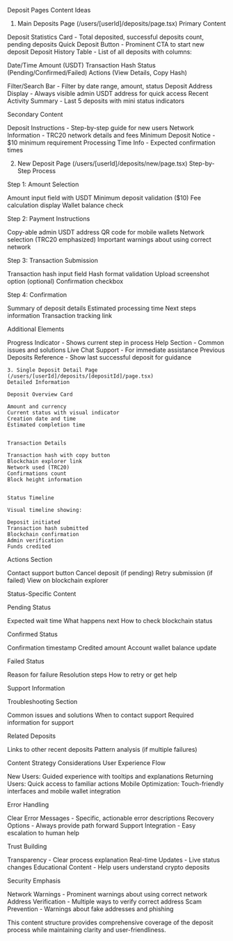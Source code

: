 Deposit Pages Content Ideas
1. Main Deposits Page (/users/[userId]/deposits/page.tsx)
Primary Content

Deposit Statistics Card - Total deposited, successful deposits count, pending deposits
Quick Deposit Button - Prominent CTA to start new deposit
Deposit History Table - List of all deposits with columns:

Date/Time
Amount (USDT)
Transaction Hash
Status (Pending/Confirmed/Failed)
Actions (View Details, Copy Hash)


Filter/Search Bar - Filter by date range, amount, status
Deposit Address Display - Always visible admin USDT address for quick access
Recent Activity Summary - Last 5 deposits with mini status indicators

Secondary Content

Deposit Instructions - Step-by-step guide for new users
Network Information - TRC20 network details and fees
Minimum Deposit Notice - $10 minimum requirement
Processing Time Info - Expected confirmation times

2. New Deposit Page (/users/[userId]/deposits/new/page.tsx)
Step-by-Step Process

Step 1: Amount Selection

Amount input field with USDT
Minimum deposit validation ($10)
Fee calculation display
Wallet balance check


Step 2: Payment Instructions

Copy-able admin USDT address
QR code for mobile wallets
Network selection (TRC20 emphasized)
Important warnings about using correct network


Step 3: Transaction Submission

Transaction hash input field
Hash format validation
Upload screenshot option (optional)
Confirmation checkbox


Step 4: Confirmation

Summary of deposit details
Estimated processing time
Next steps information
Transaction tracking link



Additional Elements

Progress Indicator - Shows current step in process
Help Section - Common issues and solutions
Live Chat Support - For immediate assistance
Previous Deposits Reference - Show last successful deposit for guidance

    3. Single Deposit Detail Page (/users/[userId]/deposits/[depositId]/page.tsx)
    Detailed Information

    Deposit Overview Card

    Amount and currency
    Current status with visual indicator
    Creation date and time
    Estimated completion time


    Transaction Details

    Transaction hash with copy button
    Blockchain explorer link
    Network used (TRC20)
    Confirmations count
    Block height information


    Status Timeline

    Visual timeline showing:

    Deposit initiated
    Transaction hash submitted
    Blockchain confirmation
    Admin verification
    Funds credited




Actions Section

Contact support button
Cancel deposit (if pending)
Retry submission (if failed)
View on blockchain explorer



Status-Specific Content

Pending Status

Expected wait time
What happens next
How to check blockchain status


Confirmed Status

Confirmation timestamp
Credited amount
Account wallet balance update


Failed Status

Reason for failure
Resolution steps
How to retry or get help



Support Information

Troubleshooting Section

Common issues and solutions
When to contact support
Required information for support


Related Deposits

Links to other recent deposits
Pattern analysis (if multiple failures)



Content Strategy Considerations
User Experience Flow

New Users: Guided experience with tooltips and explanations
Returning Users: Quick access to familiar actions
Mobile Optimization: Touch-friendly interfaces and mobile wallet integration

Error Handling

Clear Error Messages - Specific, actionable error descriptions
Recovery Options - Always provide path forward
Support Integration - Easy escalation to human help

Trust Building

Transparency - Clear process explanation
Real-time Updates - Live status changes
Educational Content - Help users understand crypto deposits

Security Emphasis

Network Warnings - Prominent warnings about using correct network
Address Verification - Multiple ways to verify correct address
Scam Prevention - Warnings about fake addresses and phishing

This content structure provides comprehensive coverage of the deposit process while maintaining clarity and user-friendliness.